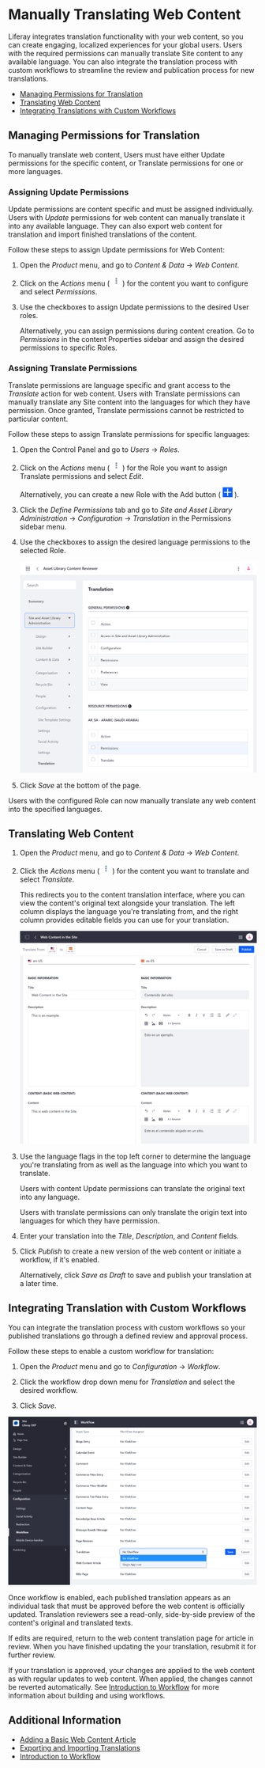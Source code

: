 # Manually Translating Web Content

Liferay integrates translation functionality with your web content, so you can create engaging, localized experiences for your global users. Users with the required permissions can manually translate Site content to any available language. You can also integrate the translation process with custom workflows to streamline the review and publication process for new translations.

* [Managing Permissions for Translation](#managing-permissions-for-translation)
* [Translating Web Content](#translating-web-content)
* [Integrating Translations with Custom Workflows](#integrating-translations-with-custom-workflows)

## Managing Permissions for Translation

To manually translate web content, Users must have either Update permissions for the specific content, or Translate permissions for one or more languages.

### Assigning Update Permissions

Update permissions are content specific and must be assigned individually. Users with *Update* permissions for web content can manually translate it into any available language. They can also export web content for translation and import finished translations of the content.

Follow these steps to assign Update permissions for Web Content:

1. Open the *Product* menu, and go to *Content & Data* &rarr; *Web Content*.

1. Click on the *Actions* menu ( ![Actions Button ](../../../images/icon-actions.png) ) for the content you want to configure and select *Permissions*.

1. Use the checkboxes to assign Update permissions to the desired User roles.

   Alternatively, you can assign permissions during content creation. Go to *Permissions* in the content Properties sidebar and assign the desired permissions to specific Roles.

### Assigning Translate Permissions

Translate permissions are language specific and grant access to the *Translate* action for web content. Users with Translate permissions can manually translate any Site content into the languages for which they have permission. Once granted, Translate permissions cannot be restricted to particular content.

Follow these steps to assign Translate permissions for specific languages:

1. Open the Control Panel and go to *Users* &rarr; *Roles*.

1. Click on the *Actions* menu ( ![Actions button](../../../images/icon-actions.png) ) for the Role you want to assign Translate permissions and select *Edit*.

   Alternatively, you can create a new Role with the Add button ( ![Add button](../../../images/icon-add.png) ).

1. Click the *Define Permissions* tab and go to *Site and Asset Library Administration* &rarr; *Configuration* &rarr; *Translation* in the Permissions sidebar menu.

1. Use the checkboxes to assign the desired language permissions to the selected Role.

   ![Assign the desired language permissions to the selected Role.](./manually-translating-web-content/images/01.png)

1. Click *Save* at the bottom of the page.

Users with the configured Role can now manually translate any web content into the specified languages.

## Translating Web Content

1. Open the *Product* menu, and go to *Content & Data* &rarr; *Web Content*.

1. Click the *Actions* menu ( ![Actions Button ](../../../images/icon-actions.png) ) for the content you want to translate and select *Translate*.

   This redirects you to the content translation interface, where you can view the content's original text alongside your translation. The left column displays the language you're translating from, and the right column provides editable fields you can use for your translation.

   ![Selecting translate redirects you to the content translation interface.](./manually-translating-web-content/images/02.png)

1. Use the language flags in the top left corner to determine the language you're translating from as well as the language into which you want to translate.

   Users with content Update permissions can translate the original text into any language.

   Users with translate permissions can only translate the origin text into languages for which they have permission.

1. Enter your translation into the *Title*, *Description*, and *Content* fields.

1. Click *Publish* to create a new version of the web content or initiate a workflow, if it's enabled.

   Alternatively, click *Save as Draft* to save and publish your translation at a later time.

## Integrating Translation with Custom Workflows

You can integrate the translation process with custom workflows so your published translations go through a defined review and approval process.

Follow these steps to enable a custom workflow for translation:

1. Open the *Product* menu and go to *Configuration* &rarr; *Workflow*.

1. Click the workflow drop down menu for *Translation* and select the desired workflow.

1. Click *Save*.

![Click on the workflow drop down menu for Translation, and select the desired workflow.](./manually-translating-web-content/images/03.png)

Once workflow is enabled, each published translation appears as an individual task that must be approved before the web content is officially updated. Translation reviewers see a read-only, side-by-side preview of the content's original and translated texts.

If edits are required, return to the web content translation page for article in review. When you have finished updating the your translation, resubmit it for further review.

If your translation is approved, your changes are applied to the web content as with regular updates to web content. When applied, the changes cannot be reverted automatically. See [Introduction to Workflow](../../../process-automation/workflow/introduction-to-workflow.md) for more information about building and using workflows.

## Additional Information

* [Adding a Basic Web Content Article](../web-content-articles/adding-a-basic-web-content-article.md)
* [Exporting and Importing Translations](./exporting-and-importing-translations.md)
* [Introduction to Workflow](../../../process-automation/workflow/introduction-to-workflow.md)
